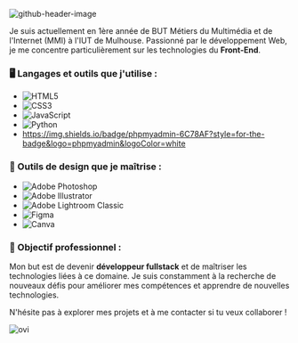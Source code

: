 ![github-header-image](https://github.com/user-attachments/assets/210675cf-bb36-4297-8a97-4cc5ab441196)


Je suis actuellement en 1ère année de BUT Métiers du Multimédia et de l'Internet (MMI) à l'IUT de Mulhouse. Passionné par le développement Web, je me concentre particulièrement sur les technologies du **Front-End**.


### 🖥️ Langages et outils que j'utilise :
- ![HTML5](https://img.shields.io/badge/html5-%23E34F26.svg?style=for-the-badge&logo=html5&logoColor=white)
- ![CSS3](https://img.shields.io/badge/css3-%231572B6.svg?style=for-the-badge&logo=css3&logoColor=white)
- ![JavaScript](https://img.shields.io/badge/javascript-%23323330.svg?style=for-the-badge&logo=javascript&logoColor=%23F7DF1E)
- ![Python](https://img.shields.io/badge/python-3670A0?style=for-the-badge&logo=python&logoColor=ffdd54)
- https://img.shields.io/badge/phpmyadmin-6C78AF?style=for-the-badge&logo=phpmyadmin&logoColor=white

### 🎨 Outils de design que je maîtrise :
- ![Adobe Photoshop](https://img.shields.io/badge/adobe%20photoshop-%2331A8FF.svg?style=for-the-badge&logo=adobe%20photoshop&logoColor=white)
- ![Adobe Illustrator](https://img.shields.io/badge/adobe%20illustrator-%23FF9A00.svg?style=for-the-badge&logo=adobe%20illustrator&logoColor=white)
- ![Adobe Lightroom Classic](https://img.shields.io/badge/Adobe%20Lightroom%20Classic-31A8FF.svg?style=for-the-badge&logo=Adobe%20Lightroom%20Classic&logoColor=white)
- ![Figma](https://img.shields.io/badge/figma-%23F24E1E.svg?style=for-the-badge&logo=figma&logoColor=white)
- ![Canva](https://img.shields.io/badge/Canva-%2300C4CC.svg?style=for-the-badge&logo=Canva&logoColor=white)

### 🎯 Objectif professionnel :
Mon but est de devenir **développeur fullstack** et de maîtriser les technologies liées à ce domaine. Je suis constamment à la recherche de nouveaux défis pour améliorer mes compétences et apprendre de nouvelles technologies.

N'hésite pas à explorer mes projets et à me contacter si tu veux collaborer !

<img src="https://github-readme-stats.vercel.app/api/top-langs?username=FroostDev&show_icons=true&locale=en&layout=compact&theme=chartreuse-dark" alt="ovi" />

